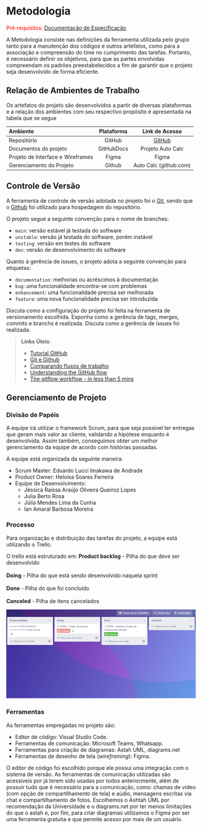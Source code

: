 
# Metodologia

<span style="color:red">Pré-requisitos: <a href="2-Especificação do Projeto.md"> Documentação de Especificação</a></span>

A Metodologia consiste nas definições da ferramenta utilizada pelo grupo tanto para a manutenção dos códigos e outros artefatos, como para a associação e compreensão do time no cumprimento das tarefas. Portanto, é necessário definir os objetivos, para que as partes envolvidas compreendam os padrões preestabelecidos a fim de garantir que o projeto seja desenvolvido de forma eficiente.

## Relação de Ambientes de Trabalho

Os artefatos do projeto são desenvolvidos a partir de diversas plataformas e a relação dos ambientes com seu respectivo propósito é apresentada na tabela que se segue

Ambiente|Plataforma|Link de Acesso
|:--------|:----------:|:--------------:|
|Repositório|GitHub|  [GitHub](https://github.com/ICEI-PUC-Minas-PMV-ADS/AutoCalc)|
|Documentos do projeto|GitHubDocs|Projeto Auto Calc|[GitHubDocs](https://github.com/ICEI-PUC-Minas-PMV-ADS/AutoCalc/tree/main/docs)|
|Projeto de Interface e  Wireframes|Figma|Figma |[Figma](Figma | Ferramenta de colaboração e design de UI/UX rápida e avançada)|
|Gerenciamento do Projeto|Github|Auto Calc (github.com)|

## Controle de Versão

A ferramenta de controle de versão adotada no projeto foi o
[Git](https://git-scm.com/), sendo que o [Github](https://github.com)
foi utilizado para hospedagem do repositório.

O projeto segue a seguinte convenção para o nome de branches:

- `main`: versão estável já testada do software
- `unstable`: versão já testada do software, porém instável
- `testing`: versão em testes do software
- `dev`: versão de desenvolvimento do software

Quanto à gerência de issues, o projeto adota a seguinte convenção para
etiquetas:

- `documentation`: melhorias ou acréscimos à documentação
- `bug`: uma funcionalidade encontra-se com problemas
- `enhancement`: uma funcionalidade precisa ser melhorada
- `feature`: uma nova funcionalidade precisa ser introduzida

Discuta como a configuração do projeto foi feita na ferramenta de versionamento escolhida. Exponha como a gerência de tags, merges, commits e branchs é realizada. Discuta como a gerência de issues foi realizada.

> **Links Úteis**:
> - [Tutorial GitHub](https://guides.github.com/activities/hello-world/)
> - [Git e Github](https://www.youtube.com/playlist?list=PLHz_AreHm4dm7ZULPAmadvNhH6vk9oNZA)
>  - [Comparando fluxos de trabalho](https://www.atlassian.com/br/git/tutorials/comparing-workflows)
> - [Understanding the GitHub flow](https://guides.github.com/introduction/flow/)
> - [The gitflow workflow - in less than 5 mins](https://www.youtube.com/watch?v=1SXpE08hvGs)

## Gerenciamento de Projeto

### Divisão de Papéis

A equipe irá utilizar o framework Scrum, para que seja possível ter entregas que geram mais valor ao cliente, validando a hipótese enquanto é desenvolvida. Assim também, conseguimos obter um melhor gerenciamento da equipe de acordo com histórias passadas.

A equipe está organizada da seguinte maneira:  

* Scrum Master: Eduardo Lucci Imakawa de Andrade
* Product Owner: Heloisa Soares Ferreira 
* Equipe de Desenvolvimento:
  - Jéssica Raíssa Araújo Oliveira Queiroz Lopes
  - Julia Berto Rosa
  -	Júlia Mendes Lima da Cunha
  -	Ian Amaral Barbosa Moreira

### Processo

Para organização e distribuição das tarefas do projeto, a equipe está utilizando o Trello.

O trello está estruturado em:
**Product backlog** - Pilha do que deve ser desenvolvido <br><br>
**Doing** - Pilha do que está sendo desenvolvido naquela sprint <br><br>
**Done** - Pilha do que foi concluído <br><br>
**Canceled** - Pilha de itens cancelados

![](https://github.com/ICEI-PUC-Minas-PMV-ADS/AutoCalc/blob/main/docs/img/TrelloProjetoADS.png?raw=true)

### Ferramentas

As ferramentas empregadas no projeto são:

- Editor de código: Visual Studio Code.
- Ferramentas de comunicação: Microsoft Teams, Whatsapp.
- Ferramentas para criação de diagramas: Astah UML, diagrams.net
- Ferramentas de desenho de tela (_wireframing_): Figma.

O editor de código foi escolhido porque ele possui uma integração com o
sistema de versão. As ferramentas de comunicação utilizadas são acessíveis por já terem sido usadas por todos anteriormente, além de possuir tudo que é necessário para a comunicação, como: chamas de vídeo (com opção de compartilhamento de tela) e aúdio, mensagens escritas via chat e compartilhamento de fotos. Escolhemos o Ashtah UML
por recomendação da Universidade e o diagrams.net por ter menos limitações do que o astah e, por fim, para criar diagramas utilizamos o Figma por ser uma ferramenta gratuita e que permite acesso por mais de um usuário.
